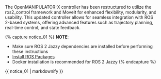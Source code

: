 The OpenMANIPULATOR-X controller has been restructured to utilize the ros2_control framework and MoveIt for enhanced flexibility, modularity, and usability. This updated controller allows for seamless integration with ROS 2-based systems, offering advanced features such as trajectory planning, real-time control, and state feedback.

{% capture notice_01 %}
**NOTE**:
- Make sure ROS 2 Jazzy dependencies are installed before performing these instructions
- [Install ROS Packages](/docs/en/platform/openmanipulator_x/quick_start_guide/#install-ros-packages)
- Docker installation is recommended for ROS 2 Jazzy
{% endcapture %}
<div class="notice--info">{{ notice_01 | markdownify }}</div> 